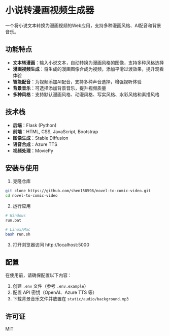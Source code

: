 # 小说转漫画视频生成器

一个将小说文本转换为漫画视频的Web应用，支持多种漫画风格、AI配音和背景音乐。

## 功能特点

- **文本转漫画**：输入小说文本，自动转换为漫画风格的图像，支持多种风格选择
- **漫画视频生成**：将生成的漫画图像合成为视频，添加平滑过渡效果，提升观看体验
- **智能配音**：为视频添加AI配音，支持多种声音选择，增强视听体验
- **背景音乐**：可选择添加背景音乐，提升视频质量
- **多种风格**：支持默认漫画风格、动漫风格、写实风格、水彩风格和素描风格

## 技术栈

- **后端**：Flask (Python)
- **前端**：HTML, CSS, JavaScript, Bootstrap
- **图像生成**：Stable Diffusion
- **语音合成**：Azure TTS
- **视频处理**：MoviePy

## 安装与使用

1. 克隆仓库
```bash
git clone https://github.com/shen158598/novel-to-comic-video.git
cd novel-to-comic-video
```

2. 运行应用
```bash
# Windows
run.bat

# Linux/Mac
bash run.sh
```

3. 打开浏览器访问 http://localhost:5000

## 配置

在使用前，请确保配置以下内容：

1. 创建 `.env` 文件（参考 `.env.example`）
2. 配置 API 密钥（OpenAI、Azure TTS 等）
3. 下载背景音乐文件并放置在 `static/audio/background.mp3`

## 许可证

MIT
